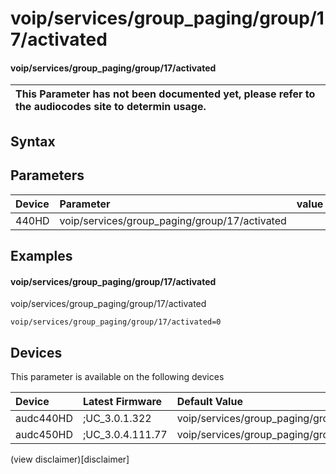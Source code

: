 ﻿---
description: voip/services/group_paging/group/17/activated
search: false
---

# voip/services/group_paging/group/17/activated

#### voip/services/group_paging/group/17/activated


| This Parameter has not been documented yet, please refer to the audiocodes site to determin usage.  | 
| :--- |

## Syntax

## Parameters
|Device|Parameter|value|Description|
|:---|:---|:---|:---|
| 440HD | voip/services/group_paging/group/17/activated |  |  |

## Examples
#### voip/services/group_paging/group/17/activated

voip/services/group_paging/group/17/activated

```
voip/services/group_paging/group/17/activated=0
```

## Devices
This parameter is available on the following devices

| Device | Latest Firmware | Default Value |
|:---|:---|:---|
| audc440HD | ;UC_3.0.1.322 | voip/services/group_paging/group/17/activated=0 
| audc450HD | ;UC_3.0.4.111.77 | voip/services/group_paging/group/17/activated=0 

(view disclaimer)[disclaimer]
